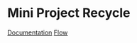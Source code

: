 # Mini Project Recycle

[Documentation](https://documenter.getpostman.com/view/29062906/2s9YRGx9DM)
[Flow](https://drive.google.com/file/d/1UcD8-Z2wsR6p_ORWhy770IevY5EAS_lw/view?usp=sharing)





